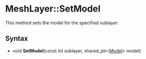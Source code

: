 # MeshLayer::SetModel

This method sets the model for the specified sublayer.

## Syntax

- void **SetModel**(const int sublayer, shared_ptr<[Model](Model.md)> model)
